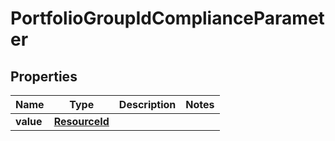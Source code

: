 

# PortfolioGroupIdComplianceParameter


## Properties

Name | Type | Description | Notes
------------ | ------------- | ------------- | -------------
**value** | [**ResourceId**](ResourceId.md) |  | 



